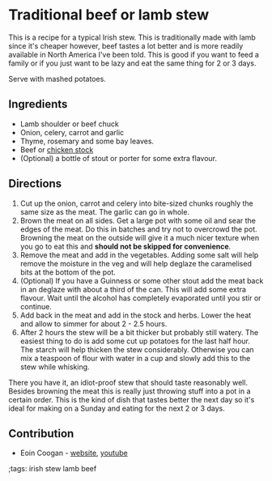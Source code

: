 # Traditional beef or lamb stew

This is a recipe for a typical Irish stew. This is traditionally made with lamb since it's cheaper however, beef tastes a lot better and is more readily available in North America I've been told. This is good if you want to feed a family or if you just want to be lazy and eat the same thing for 2 or 3 days.

Serve with mashed potatoes.

## Ingredients

- Lamb shoulder or beef chuck 
- Onion, celery, carrot and garlic
- Thyme, rosemary and some bay leaves.
- Beef or [chicken stock](chicken-stock-bone-broth.html)
- (Optional) a bottle of stout or porter for some extra flavour.

## Directions

1. Cut up the onion, carrot and celery into bite-sized chunks roughly the same size as the meat. The garlic can go in whole.
2. Brown the meat on all sides. Get a large pot with some oil and sear the edges of the meat. Do this in batches and try not to overcrowd the pot. Browning the meat on the outside will give it a much nicer texture when you go to eat this and **should not be skipped for convenience**.
3. Remove the meat and add in the vegetables. Adding some salt will help remove the moisture in the veg and will help deglaze the caramelised bits at the bottom of the pot.
4. (Optional) If you have a Guinness or some other stout add the meat back in an deglaze with about a third of the can. This will add some extra flavour. Wait until the alcohol has completely evaporated until you stir or continue.
5. Add back in the meat and add in the stock and herbs. Lower the heat and allow to simmer for about 2 - 2.5 hours.
6. After 2 hours the stew will be a bit thicker but probably still watery. The easiest thing to do is add some cut up potatoes for the last half hour. The starch will help thicken the stew considerably. Otherwise you can mix a teaspoon of flour with water in a cup and slowly add this to the stew while whisking.

There you have it, an idiot-proof stew that should taste reasonably well. Besides browning the meat this is really just throwing stuff into a pot in a certain order. This is the kind of dish that tastes better the next day so it's ideal for making on a Sunday and eating for the next 2 or 3 days.

## Contribution

- Eoin Coogan - [website](https://eoincoogan.com), [youtube](https://www.youtube.com/channel/UCehh50T6qtDpt_kEUF33GJw)

;tags: irish stew lamb beef

